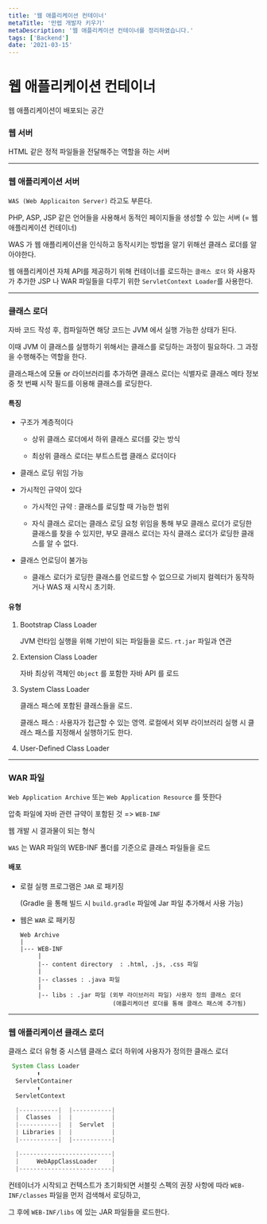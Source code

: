 ```yaml
---
title: '웹 애플리케이션 컨테이너'
metaTitle: '만렙 개발자 키우기'
metaDescription: '웹 애플리케이션 컨테이너를 정리하였습니다.'
tags: ['Backend']
date: '2021-03-15'
---
```


# 웹 애플리케이션 컨테이너

웹 애플리케이션이 배포되는 공간

### 웹 서버

HTML 같은 정적 파일들을 전달해주는 역할을 하는 서버

<hr/>

### 웹 애플리케이션 서버


`WAS (Web Applicaiton Server)` 라고도 부른다.

PHP, ASP, JSP 같은 언어들을 사용해서 동적인 페이지들을 생성할 수 있는 서버 (= 웹 애플리케이션 컨테이너)

WAS 가 웹 애플리케이션을 인식하고 동작시키는 방법을 알기 위해선 클래스 로더를 알아야한다.

웹 애플리케이션 자체 API를 제공하기 위해 컨테이너를 로드하는 `클래스 로더` 와 사용자가 추가한 JSP 나 WAR 파일들을 다루기 위한 `ServletContext Loader`를 사용한다.

<hr/>

### 클래스 로더

자바 코드 작성 후, 컴파일하면 해당 코드는 JVM 에서 실행 가능한 상태가 된다.

이때 JVM 이 클래스를 실행하기 위해서는 클래스를 로딩하는 과정이 필요하다. 그 과정을 수행해주는 역할을 한다.

클래스패스에 모듈 or 라이브러리를 추가하면 클래스 로더는 식별자로 클래스 메타 정보 중 첫 번째 시작 필드를 이용해 클래스를 로딩한다.

#### 특징

- 구조가 계층적이다

    - 상위 클래스 로더에서 하위 클래스 로더를 갖는 방식

    - 최상위 클래스 로더는 부트스트랩 클래스 로더이다


- 클래스 로딩 위임 가능


- 가시적인 규약이 있다

    - 가시적인 규약 : 클래스를 로딩할 때 가능한 범위

    - 자식 클래스 로더는 클래스 로딩 요청 위임을 통해 부모 클래스 로더가 로딩한 클래스를 찾을 수 있지만, 부모 클래스 로더는 자식 클래스 로더가 로딩한 클래스를 알 수 없다.


- 클래스 언로딩이 불가능

    - 클래스 로더가 로딩한 클래스를 언로드할 수 없으므로 가비지 컬렉터가 동작하거나 WAS 재 시작시 초기화.


#### 유형

1. Bootstrap Class Loader

    JVM 런타임 실행을 위해 기반이 되는 파일들을 로드. `rt.jar` 파일과 연관


2. Extension Class Loader

    자바 최상위 객체인 `Object` 를 포함한 자바 API 를 로드


3. System Class Loader

    클래스 패스에 포함된 클래스들을 로드.

    클래스 패스 : 사용자가 접근할 수 있는 영역. 로컬에서 외부 라이브러리 실행 시 클래스 패스를 지정해서 실행하기도 한다.


4. User-Defined Class Loader

<hr/>

### WAR 파일

`Web Application Archive` 또는 `Web Application Resource` 를 뜻한다

압축 파일에 자바 관련 규약이 포함된 것 => `WEB-INF`

웹 개발 시 결과물이 되는 형식

`WAS` 는 WAR 파일의 WEB-INF 폴더를 기준으로 클래스 파일들을 로드

#### 배포

- 로컬 실행 프로그램은 `JAR` 로 패키징

  (Gradle 을 통해 빌드 시 `build.gradle` 파일에 Jar 파일 추가해서 사용 가능)


- 웹은 `WAR` 로 패키징

      Web Archive
      |
      |--- WEB-INF
           |
           |-- content directory  : .html, .js, .css 파일
           |
           |-- classes : .java 파일
           |
           |-- libs : .jar 파일 (외부 라이브러리 파일) 사용자 정의 클래스 로더
                                (애플리케이션 로더를 통해 클래스 패스에 추가됨)


<hr/>

### 웹 애플리케이션 클래스 로더

클래스 로더 유형 중 시스템 클래스 로더 하위에 사용자가 정의한 클래스 로더

```java
 System Class Loader
        ⬆
  ServletContainer
        ⬆
  ServletContext
```

```java
  |-----------|  |-----------|
  |  Classes  |  |           |
  |-----------|  |  Servlet  |
  | Libraries |  |           |
  |-----------|  |-----------|

  |--------------------------|
  |     WebAppClassLoader    |
  |--------------------------|
```

컨테이너가 시작되고 컨텍스트가 초기화되면 서블릿 스펙의 권장 사항에 따라 `WEB-INF/classes` 파일을 먼저 검색해서 로딩하고,

그 후에 `WEB-INF/libs` 에 있는 JAR 파일들을 로드한다.
